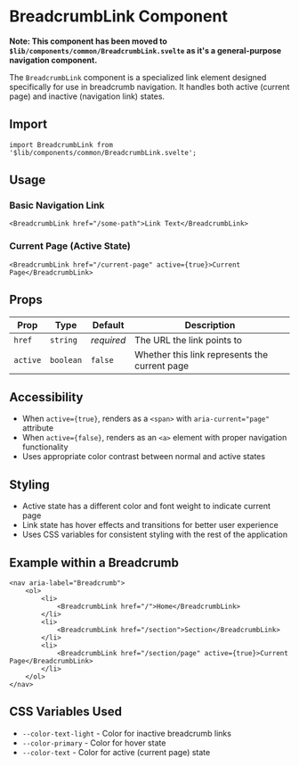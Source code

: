 # BreadcrumbLink Component

**Note: This component has been moved to `$lib/components/common/BreadcrumbLink.svelte` as it's a general-purpose navigation component.**

The `BreadcrumbLink` component is a specialized link element designed specifically for use in breadcrumb navigation. It handles both active (current page) and inactive (navigation link) states.

## Import

```svelte
import BreadcrumbLink from '$lib/components/common/BreadcrumbLink.svelte';
```

## Usage

### Basic Navigation Link

```svelte
<BreadcrumbLink href="/some-path">Link Text</BreadcrumbLink>
```

### Current Page (Active State)

```svelte
<BreadcrumbLink href="/current-page" active={true}>Current Page</BreadcrumbLink>
```

## Props

| Prop     | Type      | Default    | Description                                   |
| -------- | --------- | ---------- | --------------------------------------------- |
| `href`   | `string`  | _required_ | The URL the link points to                    |
| `active` | `boolean` | `false`    | Whether this link represents the current page |

## Accessibility

- When `active={true}`, renders as a `<span>` with `aria-current="page"` attribute
- When `active={false}`, renders as an `<a>` element with proper navigation functionality
- Uses appropriate color contrast between normal and active states

## Styling

- Active state has a different color and font weight to indicate current page
- Link state has hover effects and transitions for better user experience
- Uses CSS variables for consistent styling with the rest of the application

## Example within a Breadcrumb

```svelte
<nav aria-label="Breadcrumb">
	<ol>
		<li>
			<BreadcrumbLink href="/">Home</BreadcrumbLink>
		</li>
		<li>
			<BreadcrumbLink href="/section">Section</BreadcrumbLink>
		</li>
		<li>
			<BreadcrumbLink href="/section/page" active={true}>Current Page</BreadcrumbLink>
		</li>
	</ol>
</nav>
```

## CSS Variables Used

- `--color-text-light` - Color for inactive breadcrumb links
- `--color-primary` - Color for hover state
- `--color-text` - Color for active (current page) state
